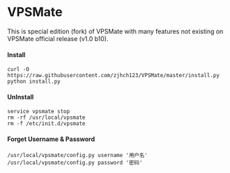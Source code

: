 VPSMate
=========
This is special edition (fork) of VPSMate with many features not existing on VPSMate official release (v1.0 b10).


#### Install
    curl -O https://raw.githubusercontent.com/zjhch123/VPSMate/master/install.py
    python install.py
    

#### UnInstall
    service vpsmate stop
    rm -rf /usr/local/vpsmate
    rm -f /etc/init.d/vpsmate

#### Forget Username & Password
    /usr/local/vpsmate/config.py username '用户名'
    /usr/local/vpsmate/config.py password '密码'

